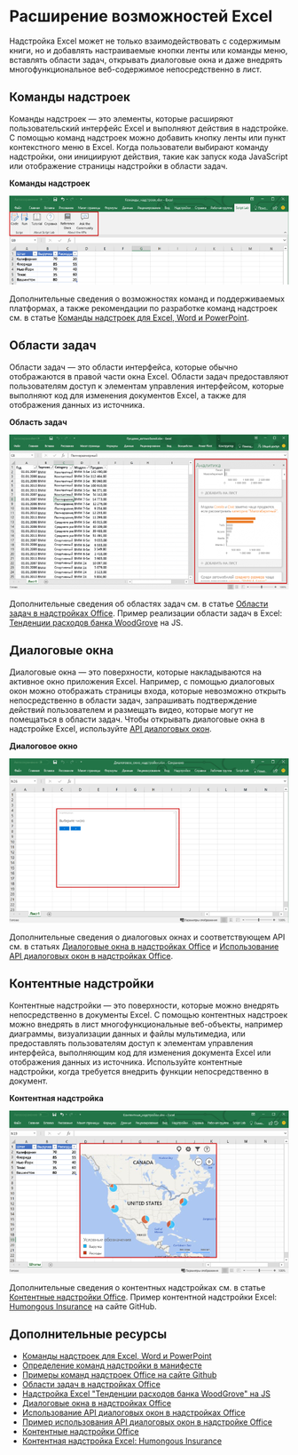 # <a name="extend-excel-functionality"></a>Расширение возможностей Excel

Надстройка Excel может не только взаимодействовать с содержимым книги, но и добавлять настраиваемые кнопки ленты или команды меню, вставлять области задач, открывать диалоговые окна и даже внедрять многофункциональное веб-содержимое непосредственно в лист.

## <a name="add-in-commands"></a>Команды надстроек

Команды надстроек — это элементы, которые расширяют пользовательский интерфейс Excel и выполняют действия в надстройке. С помощью команд надстроек можно добавить кнопку ленты или пункт контекстного меню в Excel. Когда пользователи выбирают команду надстройки, они инициируют действия, такие как запуск кода JavaScript или отображение страницы надстройки в области задач. 

**Команды надстроек**

![Команды надстроек в Excel](../images/Excel_add-in_commands_Script-Lab.png)

Дополнительные сведения о возможностях команд и поддерживаемых платформах, а также рекомендации по разработке команд надстроек см. в статье [Команды надстроек для Excel, Word и PowerPoint](../design/add-in-commands.md).

## <a name="task-panes"></a>Области задач

Области задач — это области интерфейса, которые обычно отображаются в правой части окна Excel. Области задач предоставляют пользователям доступ к элементам управления интерфейсом, которые выполняют код для изменения документов Excel, а также для отображения данных из источника. 

**Область задач**

![Надстройка области задач в Excel](../images/Excel_add-in_task_pane_Insights.png)

Дополнительные сведения об областях задач см. в статье [Области задач в надстройках Office](../design/task-pane-add-ins.md). Пример реализации области задач в Excel: [Тенденции расходов банка WoodGrove](https://github.com/OfficeDev/Excel-Add-in-WoodGrove-Expense-Trends) на JS.

## <a name="dialog-boxes"></a>Диалоговые окна

Диалоговые окна — это поверхности, которые накладываются на активное окно приложения Excel. Например, с помощью диалоговых окон можно отображать страницы входа, которые невозможно открыть непосредственно в области задач, запрашивать подтверждение действий пользователем и размещать видео, которые могут не помещаться в области задач. Чтобы открывать диалоговые окна в надстройке Excel, используйте [API диалоговых окон](../../reference/shared/officeui.md).

**Диалоговое окно**

![Диалоговое окно надстройки в Excel](../images/Excel_add-in_dialog_choose-number.png)

Дополнительные сведения о диалоговых окнах и соответствующем API см. в статьях [Диалоговые окна в надстройках Office](../design/dialog-boxes.md) и [Использование API диалоговых окон в надстройках Office](../develop/dialog-api-in-office-add-ins.md).

## <a name="content-add-ins"></a>Контентные надстройки

Контентные надстройки — это поверхности, которые можно внедрять непосредственно в документы Excel. С помощью контентных надстроек можно внедрять в лист многофункциональные веб-объекты, например диаграммы, визуализации данных и файлы мультимедиа, или предоставлять пользователям доступ к элементам управления интерфейса, выполняющим код для изменения документа Excel или отображения данных из источника. Используйте контентные надстройки, когда требуется внедрить функции непосредственно в документ.

**Контентная надстройка**

![Контентная надстройка в Excel](../images/Excel_add-in_content_map.png)

Дополнительные сведения о контентных надстройках см. в статье [Контентные надстройки Office](../design/content-add-ins.md). Пример контентной надстройки Excel: [Humongous Insurance](https://github.com/OfficeDev/Excel-Content-Add-in-Humongous-Insurance) на сайте GitHub.

## <a name="additional-resources"></a>Дополнительные ресурсы

- [Команды надстроек для Excel, Word и PowerPoint](../design/add-in-commands.md)
- [Определение команд надстройки в манифесте](../develop/define-add-in-commands.md)
- [Примеры команд надстроек Office на сайте Github](https://github.com/OfficeDev/Office-Add-in-Commands-Samples/)
- [Области задач в надстройках Office](../design/task-pane-add-ins.md)
- [Надстройка Excel "Тенденции расходов банка WoodGrove" на JS](https://github.com/OfficeDev/Excel-Add-in-WoodGrove-Expense-Trends)
- [Диалоговые окна в надстройках Office](../design/dialog-boxes.md)
- [Использование API диалоговых окон в надстройках Office](../develop/dialog-api-in-office-add-ins.md)
- [Пример использования API диалоговых окон в надстройке Office](https://github.com/OfficeDev/Office-Add-in-Dialog-API-Simple-Example)
- [Контентные надстройки Office](../design/content-add-ins.md)
- [Контентная надстройка Excel: Humongous Insurance](https://github.com/OfficeDev/Excel-Content-Add-in-Humongous-Insurance)
